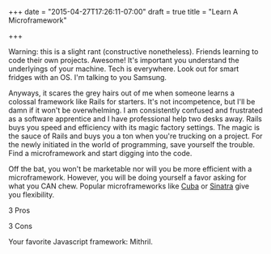 +++
date = "2015-04-27T17:26:11-07:00"
draft = true
title = "Learn A Microframework"

+++

Warning: this is a slight rant (constructive nonetheless). Friends learning to code their own projects. Awesome! It's important you understand the underlyings of your machine. Tech is everywhere. Look out for smart fridges with an OS. I'm talking to you Samsung.

Anyways, it scares the grey hairs out of me when someone learns a colossal framework like Rails for starters. It's not incompetence, but I'll be damn if it won't be overwhelming. I am consistently confused and frustrated as a software apprentice and I have professional help two desks away. Rails buys you speed and efficiency with its magic factory settings. The magic is the sauce of Rails and buys you a ton when you're trucking on a project. For the newly initiated in the world of programming, save yourself the trouble. Find a microframework and start digging into the code.

Off the bat, you won't be marketable nor will you be more efficient with a microframework. However, you will be doing yourself a favor asking for what you CAN chew. Popular microframeworks like [Cuba](https://github.com/soveran/cuba) or [Sinatra](https://github.com/sinatra/sinatra) give you flexibility.

3 Pros

3 Cons

Your favorite Javascript framework: Mithril.
